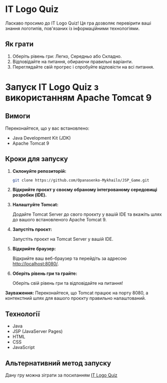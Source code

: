 # IT Logo Quiz

Ласкаво просимо до IT Logo Quiz! Ця гра дозволяє перевірити ваші знання логотипів, пов'язаних із інформаційними технологіями.

## Як грати

1. Оберіть рівень гри: Легко, Середньо або Складно.
2. Відповідайте на питання, обираючи правильні варіанти.
3. Переглядайте свій прогрес і спробуйте відповісти на всі питання.

# Запуск IT Logo Quiz з використанням Apache Tomcat 9

## Вимоги

Переконайтеся, що у вас встановлено:

- Java Development Kit (JDK)
- Apache Tomcat 9
  
## Кроки для запуску

1. **Склонуйте репозиторій:**

    ```bash
    git clone https://github.com/Opanasenko-Mykhailo/JSP_Game.git
    ```

2. **Відкрийте проєкт у своєму обраному інтегрованому середовищі розробки (IDE).**
3. **Налаштуйте Tomcat:**

    Додайте Tomcat Server до свого проєкту у вашій IDE та вкажіть шлях до вашого встановленого Apache Tomcat 9.

4. **Запустіть проєкт:**

    Запустіть проєкт на Tomcat Server у вашій IDE.

5. **Відкрийте браузер:**

    Відкрийте ваш веб-браузер та перейдіть за адресою [http://localhost:8080/](http://localhost:8080/).

6. **Оберіть рівень гри та грайте:**

    Оберіть свій рівень гри та відповідайте на питання!

**Зауваження:** Переконайтеся, що Tomcat працює на порту 8080, а контекстний шлях для вашого проєкту правильно налаштований.

## Технології

- Java
- JSP (JavaServer Pages)
- HTML
- CSS
- JavaScript

## Альтернативний метод запуску
  Дану гру можна зіграти за посиланням [IT Logo Quiz](https://it-quiz-game.onrender.com/)
